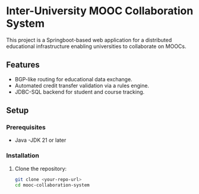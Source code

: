 # Inter-University MOOC Collaboration System

This project is a Springboot-based web application for a distributed educational infrastructure enabling universities to collaborate on MOOCs.

## Features

- BGP-like routing for educational data exchange.
- Automated credit transfer validation via a rules engine.
- JDBC-SQL backend for student and course tracking.

## Setup

### Prerequisites
- Java
-JDK 21 or later

### Installation
1. Clone the repository:
   ```bash
   git clone <your-repo-url>
   cd mooc-collaboration-system
